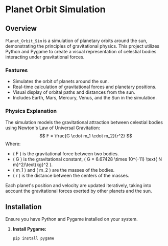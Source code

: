 # Planet Orbit Simulation

## Overview
`Planet_Orbit_Sim` is a simulation of planetary orbits around the sun, demonstrating the principles of gravitational physics. This project utilizes Python and Pygame to create a visual representation of celestial bodies interacting under gravitational forces.

### Features
- Simulates the orbit of planets around the sun.
- Real-time calculation of gravitational forces and planetary positions.
- Visual display of orbital paths and distances from the sun.
- Includes Earth, Mars, Mercury, Venus, and the Sun in the simulation.

### Physics Explanation
The simulation models the gravitational attraction between celestial bodies using Newton's Law of Universal Gravitation:
$$
F = \frac{G \cdot m_1 \cdot m_2}{r^2}
$$
Where:
- \( F \) is the gravitational force between two bodies.
- \( G \) is the gravitational constant, \( G = 6.67428 \times 10^{-11} \text{ N m}^2/\text{kg}^2 \).
- \( m_1 \) and \( m_2 \) are the masses of the bodies.
- \( r \) is the distance between the centers of the masses.

Each planet's position and velocity are updated iteratively, taking into account the gravitational forces exerted by other planets and the sun.


## Installation
Ensure you have Python and Pygame installed on your system.

1. **Install Pygame:**
   ```bash
   pip install pygame
